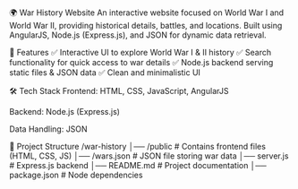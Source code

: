 🌍 War History Website
An interactive website focused on World War I and World War II, providing historical details, battles, and locations. Built using AngularJS, Node.js (Express.js), and JSON for dynamic data retrieval.

📌 Features
✅ Interactive UI to explore World War I & II history
✅ Search functionality for quick access to war details
✅ Node.js backend serving static files & JSON data
✅ Clean and minimalistic UI

🛠️ Tech Stack
Frontend: HTML, CSS, JavaScript, AngularJS

Backend: Node.js (Express.js)

Data Handling: JSON

📂 Project Structure
/war-history
│── /public         # Contains frontend files (HTML, CSS, JS)
│── /wars.json      # JSON file storing war data
│── server.js       # Express.js backend
│── README.md       # Project documentation
│── package.json    # Node dependencies
